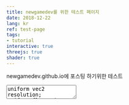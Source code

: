 ```yaml
---
title: newgamedev를 위한 테스트 페이지
date: 2018-12-22
lang: kr
ref: test-page
tags:
- tutorial
interactive: true
threejs: true
shader: true
---
```


newgamedev.github.io에 포스팅 하기위한 테스트 
<div>
    <textarea class='codeeditor fragment'>
uniform vec2 resolution;
uniform float time;
        
vec3 background(vec3 light, vec3 rd)
{
	float sun = max(0.0, dot(rd, light));
	float sky = max(0.0, dot(rd, vec3(0.0, 1.0, 0.0)));
	float ground = max(0.0, -dot(rd, vec3(0.0, 1.0, 0.0)));
	return 
		(pow(sun, 256.0)+0.2*pow(sun, 2.0))*vec3(2.0, 1.6, 1.0) +
		pow(ground, 0.5)*vec3(0.4, 0.3, 0.2) +
		pow(sky, 1.0)*vec3(0.5, 0.6, 0.7);
}

vec3 Light(float iTime)
{
    return normalize(vec3(sin(iTime), 0.6, cos(iTime)));
}

void main() {
    vec2 uv = 2.0 * (gl_FragCoord.xy / resolution.xy) -1.0;
    vec3 ray = vec3(0.0, 0.0, -3.0);    
    vec3 direction = normalize(vec3(uv, 1.0));
    //vec3 p = vec3(0.0, 0.0, 0.0);
    //float t = sphere(ray, direction, p, 1.0);
        
    vec3 Light = Light(time);
    vec3 col = background(Light, direction);
     
    // Output to screen
    //gl_FragColor = vec4(col,1.0);
    vec3 col = 0.5 + 0.5*cos(time+uv.xyx+vec3(0,2,4));
    gl_FragColor = vec4(vec3(col), 1.0);
}
</textarea>
</div>
